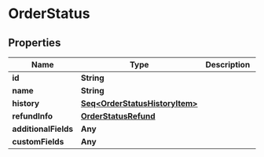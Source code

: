 

# OrderStatus


## Properties

Name | Type | Description | Notes
------------ | ------------- | ------------- | -------------
**id** | **String** |  |  [optional]
**name** | **String** |  |  [optional]
**history** | [**Seq&lt;OrderStatusHistoryItem&gt;**](OrderStatusHistoryItem.md) |  |  [optional]
**refundInfo** | [**OrderStatusRefund**](OrderStatusRefund.md) |  |  [optional]
**additionalFields** | **Any** |  |  [optional]
**customFields** | **Any** |  |  [optional]



